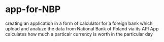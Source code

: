 # app-for-NBP
creating an application in a form of calculator for a foreign bank which upload and analuze the data from National Bank of Poland via its API
App calculates how much a particalr currency is worth in the particular day

